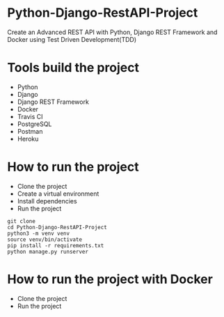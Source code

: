# Python-Django-RestAPI-Project
Create an Advanced REST API with Python, Django REST Framework and Docker using Test Driven Development(TDD)

# Tools build the project
- Python
- Django
- Django REST Framework
- Docker
- Travis CI
- PostgreSQL
- Postman
- Heroku

# How to run the project
- Clone the project
- Create a virtual environment
- Install dependencies
- Run the project

```
git clone
cd Python-Django-RestAPI-Project
python3 -m venv venv
source venv/bin/activate
pip install -r requirements.txt
python manage.py runserver
```
# How to run the project with Docker
- Clone the project
- Run the project

```